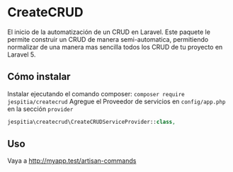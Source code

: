 # CreateCRUD
El inicio de la automatización de un CRUD en Laravel.
Este paquete le permite construir un CRUD de manera semi-automatica, permitiendo normalizar de una manera mas sencilla todos los CRUD de tu proyecto en Laravel 5.

## Cómo instalar
Instalar ejecutando el comando composer: `composer require jespitia/createcrud`
Agregue el Proveedor de servicios en `config/app.php` en la sección `provider`
```php
jespitia\createcrud\CreateCRUDServiceProvider::class,
```

## Uso
Vaya a http://myapp.test/artisan-commands
